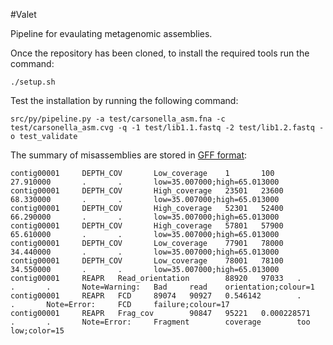 #Valet

Pipeline for evaulating metagenomic assemblies.

Once the repository has been cloned, to install the required tools run the command:
```
./setup.sh
```

Test the installation by running the following command:

```
src/py/pipeline.py -a test/carsonella_asm.fna -c test/carsonella_asm.cvg -q -1 test/lib1.1.fastq -2 test/lib1.2.fastq -o test_validate
```

The summary of misassemblies are stored in [GFF format](http://www.sanger.ac.uk/resources/software/gff/spec.html):

```
contig00001     DEPTH_COV       Low_coverage    1       100     27.910000       .       .       low=35.007000;high=65.013000
contig00001     DEPTH_COV       High_coverage   23501   23600   68.330000       .       .       low=35.007000;high=65.013000
contig00001     DEPTH_COV       High_coverage   52301   52400   66.290000       .       .       low=35.007000;high=65.013000
contig00001     DEPTH_COV       High_coverage   57801   57900   65.610000       .       .       low=35.007000;high=65.013000
contig00001     DEPTH_COV       Low_coverage    77901   78000   34.440000       .       .       low=35.007000;high=65.013000
contig00001     DEPTH_COV       Low_coverage    78001   78100   34.550000       .       .       low=35.007000;high=65.013000
contig00001     REAPR   Read_orientation        88920   97033   .       .       .       Note=Warning:   Bad     read    orientation;colour=1
contig00001     REAPR   FCD     89074   90927   0.546142        .       .       Note=Error:     FCD     failure;colour=17
contig00001     REAPR   Frag_cov        90847   95221   0.000228571     .       .       Note=Error:     Fragment        coverage        too     low;color=15
```
